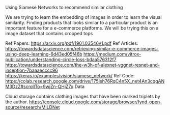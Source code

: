 Using Siamese Networks to recommend similar clothing

We are trying to learn the embedding of images in order to learn the visual similarity. Finding products that looks similar to a particular product is an important feature for a e-commerce platforms. We will be trying this on a image dataset that contains cropped tops

Ref Papers:
https://arxiv.org/pdf/1901.03546v1.pdf
Ref Articles:
https://towardsdatascience.com/retrieving-similar-e-commerce-images-using-deep-learning-6d43ed05f46b
https://medium.com/vitrox-publication/understanding-circle-loss-bdaa576312f7
https://towardsdatascience.com/the-w3h-of-alexnet-vggnet-resnet-and-inception-7baaaecccc96
https://keras.io/examples/vision/siamese_network/
Ref Code:
https://colab.research.google.com/drive/175Ish76RqC4n5X_net4An3cqqANM3DzZ#scrollTo=9wjZn-QHjZ7q
Data

Cloud storage contains clothing images that have been marked triplets by the author.
https://console.cloud.google.com/storage/browser/fynd-open-source/research/MILDNet
